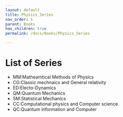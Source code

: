 ```yaml
---
layout: default
title: Physics_Series
nav_order: 1
parent: Books
has_children: true
permalink: /docs/Books/Physics_Series

---
```



# List of Series

* MM:Matheamtical Methods of Physics
* CG:Classic mechnaics and General relativity
* ED:Electo-Dynamics
* QM:Quantum Mechanics
* SM:Statistical Mechanics
* CC:Computational physics and Computer science
* QC:Quantum information and Computer
